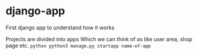 # django-app
First django app to understand how it works

Projects are divided into apps
Which we can think of as like user area, shop page etc.
`python
python3 manage.py startapp name-of-app
`